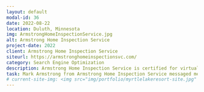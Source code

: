 ```yaml
---
layout: default
modal-id: 36
date: 2022-08-22
location: Duluth, Minnesota
img: ArmstrongHomeInspectionService.jpg
alt: Armstrong Home Inspection Service
project-date: 2022
client: Armstrong Home Inspection Service
siteurl: https://armstronghomeinspectionsvc.com/
category: Search Engine Optimization
description: Armstrong Home Inspection Service is certified for virtually all types of home inspections. They use the latest technology including infrared thermal imaging. They offer Manufactured Home Engineer Certifications. They are a licensed and certified radon measurement professional. They also offer water quality testing.
task: Mark Armstrong from Armstrong Home Inspection Service messaged me saying that he was just getting his home inspection business up and running. He already had a website with webhosting and a Facebook page. He had gone on Google, Bing, and Yahoo and entered his business information but still do not show up in most internet searches. After Optimizing Armstong Home Inspections I was able to move his website from the 7th page of search results to the 1st page. I increased his search engine results from 3 pages to 35 pages. Currently Armstrong Home Inspections Service is one of the highest ranking home inspection services in Duluth, MN.
# current-site-img: <img src="img/portfolio/myrtlelakeresort-site.jpg" class="img-responsive" alt="Red Pine Realty Website">
---
```

